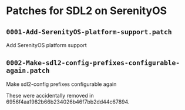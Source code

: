 # Patches for SDL2 on SerenityOS

## `0001-Add-SerenityOS-platform-support.patch`

Add SerenityOS platform support


## `0002-Make-sdl2-config-prefixes-configurable-again.patch`

Make sdl2-config prefixes configurable again

These were accidentally removed in
6956f4aa1982b66b234026b46f7bb2dd44c67894.

